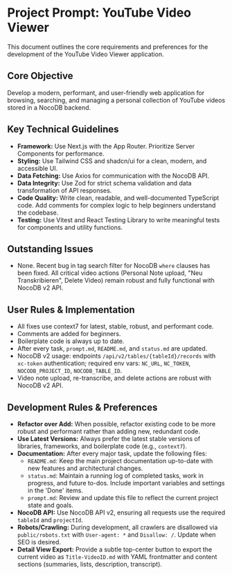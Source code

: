# Project Prompt: YouTube Video Viewer

This document outlines the core requirements and preferences for the development of the YouTube Video Viewer application.

## Core Objective

Develop a modern, performant, and user-friendly web application for browsing, searching, and managing a personal collection of YouTube videos stored in a NocoDB backend.

## Key Technical Guidelines

- **Framework:** Use Next.js with the App Router. Prioritize Server Components for performance.
- **Styling:** Use Tailwind CSS and shadcn/ui for a clean, modern, and accessible UI.
- **Data Fetching:** Use Axios for communication with the NocoDB API.
- **Data Integrity:** Use Zod for strict schema validation and data transformation of API responses.
- **Code Quality:** Write clean, readable, and well-documented TypeScript code. Add comments for complex logic to help beginners understand the codebase.
- **Testing:** Use Vitest and React Testing Library to write meaningful tests for components and utility functions.

## Outstanding Issues
- None. Recent bug in tag search filter for NocoDB `where` clauses has been fixed. All critical video actions (Personal Note upload, "Neu Transkribieren", Delete Video) remain robust and fully functional with NocoDB v2 API.

## User Rules & Implementation
- All fixes use context7 for latest, stable, robust, and performant code.
- Comments are added for beginners.
- Boilerplate code is always up to date.
- After every task, `prompt.md`, `README.md`, and `status.md` are updated.
- NocoDB v2 usage: endpoints `/api/v2/tables/{tableId}/records` with `xc-token` authentication; required env vars: `NC_URL`, `NC_TOKEN`, `NOCODB_PROJECT_ID`, `NOCODB_TABLE_ID`.
- Video note upload, re-transcribe, and delete actions are robust with NocoDB v2 API.

## Development Rules & Preferences

- **Refactor over Add:** When possible, refactor existing code to be more robust and performant rather than adding new, redundant code.
- **Use Latest Versions:** Always prefer the latest stable versions of libraries, frameworks, and boilerplate code (e.g., `context7`).
- **Documentation:** After every major task, update the following files:
    - `README.md`: Keep the main project documentation up-to-date with new features and architectural changes.
    - `status.md`: Maintain a running log of completed tasks, work in progress, and future to-dos. Include important variables and settings in the 'Done' items.
    - `prompt.md`: Review and update this file to reflect the current project state and goals.
- **NocoDB API:** Use NocoDB API v2, ensuring all requests use the required `tableId` and `projectId`.
- **Robots/Crawling:** During development, all crawlers are disallowed via `public/robots.txt` with `User-agent: *` and `Disallow: /`. Update when SEO is desired.
 - **Detail View Export:** Provide a subtle top-center button to export the current video as `Title-VideoID.md` with YAML frontmatter and content sections (summaries, lists, description, transcript).

